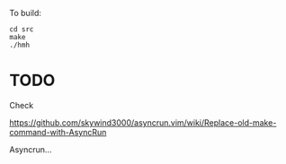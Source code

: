 To build:

```
cd src
make
./hmh
```

# TODO

Check

https://github.com/skywind3000/asyncrun.vim/wiki/Replace-old-make-command-with-AsyncRun

Asyncrun...
